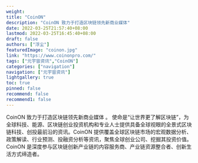 ```yaml
---
weight: 
title: "CoinON"
description: "CoinON 致力于打造区块链领先新商业媒体"
date: 2022-03-25T21:57:40+08:00
lastmod: 2022-03-25T16:45:40+08:00
draft: false
authors: ["浮尘"]
featuredImage: "coinon.jpg"
link: "https://www.coinonpro.com/"
tags: ["元宇宙资讯","CoinON"]
categories: ["navigation"]
navigation: ["元宇宙资讯"]
lightgallery: true
toc: true
pinned: false
recommend: false
recommend1: false
---
```

CoinON 致力于打造区块链领先新商业媒体 。 使命是“让世界更了解区块链”，为全球科技、能源、区块链创业投资机构和专业人士提供具备全球视眼的全景式区块链科技、创投最前沿的资讯。CoinON 提供覆盖全球区块链市场的宏观数据分析、政策解读、行业预测、投融资分析等资讯，聚焦全球创业公司、挖掘其投资价值。CoinON 是深度参与区块链创新产业链的内容服务商、产业链资源整合者、创新生活方式缔造者。